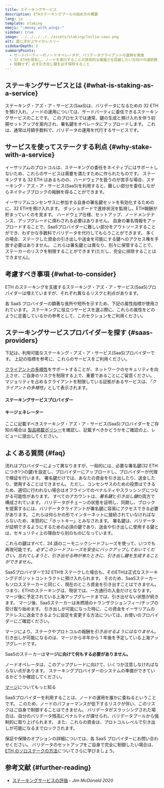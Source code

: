 ```yaml
---
title: ステーキングサービス
description: ETHステーキングプールの始め方の概要
lang: ja
template: staking
emoji: ":money_with_wings:"
sidebar: true
image: ../../../../../assets/staking/leslie-saas.png
alt: 雲に浮かぶサイのレスリー
sidebarDepth: 2
summaryPoints:
  - サードパーティーのノードオペレータが、バリデータクライアントの運用を実施
  - 32 ETHを保有し、ノードを実行することの技術的な複雑さを回避したい方向けの選択肢
  - 信頼せず、必ず引き出し鍵を必ず保持すること
---
```


## ステーキングサービスとは {#what-is-staking-as-a-service}

ステーキング・アズ・ア・サービス(SaaS)は、バリデータになるための 32 ETH を預け入れ、ノードの運用については、サードパーティに委任できるステーキングサービスのことです。 このプロセスでは通常、鍵の生成と預け入れを伴う初期セットアップを案内され、署名鍵をオペレータにアップロードします。 これは、通常は月額手数料で、バリデータの運用を代行するサービスです。

## サービスを使ってステークする利点 {#why-stake-with-a-service}

イーサリアムのプロトコルは、ステーキングの委任をネイティブにはサポートしないため、これらのサービスは需要を満たすために作られたものです。 ステーキングする 32 ETH はあるものの、ハードウェアを扱うのが苦手な場合、ステーキング・アズ・ア・サービス(SaaS)を利用すると、難しい部分を委任しながらネイティブブロックの報酬を得ることができます。

<CardGrid>
  <Card title="自分自身のバリデータ" emoji=":desktop_computer:">
    イーサリアムコンセンサスに参加する自身の署名鍵セットを有効化するためのに、32 ETHを預け入れます。 ダッシュボードで進捗状況を監視し、ETH報酬が貯まっていくのを見ます。
  </Card>
  <Card title="簡単に開始" emoji="🏁">
    ハードウェア仕様、セットアップ、ノードメンテナンス、アップグレードに煩わされる必要はありません。
    自身の署名情報をアップロードすることで、SaaSプロバイダーに難しい部分をアウトソースすることができ、わずかな手数料でバリデータを代行してもらうことができます。
  </Card>
  <Card title="リスクを制限" emoji=":shield:">
    多くの場合、ステークした資金の引き出しや送金を可能にする鍵へのアクセス権を手放す必要はありません。 これらは署名鍵とは異なり、別々に保管することで、ステーカーのリスクを制限することができます(ただし、完全に排除することはできません)。
  </Card>
</CardGrid>

<StakingComparison page="saas" />

## 考慮すべき事項 {#what-to-consider}

ETH のステーキングを支援するステーキング・アズ・ア・サービス(SaaS)プロバイダーは増えていますが、それぞれ異なるリスクと利点があります。

各 SaaS プロバイダーの顕著な長所や短所を示すため、下記の属性指標が使用されています。 ステーキングに役立つサービスを選ぶ際に、これらの属性をどのように定義しているかの参考として、このセクションをご利用ください。

<StakingConsiderations page="saas" />

## ステーキングサービスプロバイダーを探す {#saas-providers}

下記は、利用可能なステーキング・アズ・ア・サービス(SaaS)プロバイダーです。 上記の指標を参考に、これらのサービスをご利用ください。

<InfoBanner emoji="⚠️" isWarning>
<a href="/developers/docs/nodes-and-clients/client-diversity/">クライアントの多様性</a>をサポートすることが、ネットワークのセキュリティを向上させ、ご自身のリスクを制限する上で、重要であることにご留意ください。 マジョリティを占めるクライアントを制限している証拠があるサービスは、<em style="text-transform: uppercase;">「クライアントの多様性」</em>として表示されます。
</InfoBanner>

#### ステーキングサービスプロバイダー

<StakingProductsCardGrid category="saas" />

#### キージェネレーター

<StakingProductsCardGrid category="keyGen" />

ここに記載すべきステーキング・アズ・ア・サービス(SaaS)プロバイダーをご存知の場合は [製品掲載ポリシー](/contributing/adding-staking-products/)を確認し、記載すべきかどうかをご確認の上、レビューに提出してください。

## よくある質問 {#faq}

<ExpandableCard title="鍵の保有者" eventCategory="SaasStaking" eventName="clicked who holds my keys">
  流れはプロバイダーによって異なりますが、一般的には、必要な署名鍵(32 ETHにつき1つの鍵)を設定し、プロバイダーにアップロードし、プロバイダーが代理で検証を行います。 署名鍵だけでは、あなたの資金を引き出したり、送金したり、使用することはできません。 ただし、コンセンサスのための投票はできるため、適切に行われない場合はオフラインでのペナルティやスラッシングにつながる可能性があります。
</ExpandableCard>

<ExpandableCard title="鍵は2種類" eventCategory="SaasStaking" eventName="clicked so there are two sets of keys">
  すべてのアカウントは、<em>署名鍵</em>と<em>引き出し鍵</em>の両方で構成されています。 バリデータがチェーンの状態を証明し、同期し、ブロックを提案するには、バリデータクライアントが署名鍵に容易にアクセスできる必要があります。 これらは何らかの形でインターネットに接続されていなければならないため、本質的に「ホットキー」とみなされます。 署名鍵は、バリデータが証明できるようにするための必須の鍵であり、送金や引き出しに使用する鍵とは、セキュリティ上の理由から別のものになっています。

これらの鍵はすべて、24 語のニーモニックシードフレーズを使って、いつでも再現可能です。 <em>必ずこのシードフレーズを安全にバックアップしておいてください。忘れてしまうと、引き出せる時が来たときに、引き出し鍵を生成することができません</em>。
</ExpandableCard>

<ExpandableCard title="引き出しが可能になる時期" eventCategory="SaasStaking" eventName="clicked when can I withdraw">
  SaaSプロバイダーで32 ETHをステークした場合も、そのETHは正式なステーキングデポジットコントラクトに預け入れられます。 そのため、SaaSステーカーもソロスステーカーと同じく、現在のところ資金を引き出すことはできません。 つまり、ETHのステーキングは、現状では、一方通行の入金だけとなります。 マージ後に予定されている上海アップグレードまでは、引き出せない状態が続きます。
</ExpandableCard>

<ExpandableCard title="マージに伴う変更" eventCategory="SaasStaking" eventName="clicked what will change with the Merge">
  マージ後、SaaSステーカーは未燃焼のトランザクションフィー/チップの受け取り始めます。 引き出しが可能になった時に、この資金をイーサリアムのアドレスに送金できるように設定を変更する方法については、お使いのプロバイダーにご確認ください。

マージにより、ステークやプロトコルの報酬を<em>引き出せるようにはなりません</em>。引き出しが可能になるのは、マージから半年から 1 年後を予定している上海アップグレードです。
</ExpandableCard>

<ExpandableCard title="SaaSステーカーはマージでの対応不要">
SaaSのステーカーは<strong>マージに向けて何もする必要がありません。</strong>

ノードオペレータは、このアップグレードに向けて、いくつか注意しなければならない点があります。 ステーキングプロバイダーのシステムの準備ができているかどうか確認してください。

[マージ](/upgrades/merge/)についてもっと知る
</ExpandableCard>

<ExpandableCard title="スラッシングされた場合" eventCategory="SaasStaking" eventName="clicked what happens if I get slashed">
SaaSプロバイダーを利用することは、ノードの運用を誰かに委ねるということです。 このため、ノードのパフォーマンスが低下するリスクが伴い、このリスクはご自身で制御することはできません。 バリデータがスラッシングされた場合は、自分のバリデータ残高にペナルティが課せられ、バリデータプールから強制的に取り上げられます。 また、これらの資金は、プロトコルレベルで引き出しが可能になるまでロックされます。

保証や保険のオプションの詳細については、各 SaaS プロバイダーにお問い合わせください。 バリデータのセットアップをご自身で完全に制御したい場合は、<a href="/staking/solo/">ETH のソロステークの方法</a>についてさらに学びましょう。
</ExpandableCard>

## 参考文献 {#further-reading}

- [ステーキングサービスの評価](https://www.attestant.io/posts/evaluating-staking-services/) - _Jim McDonald 2020_
